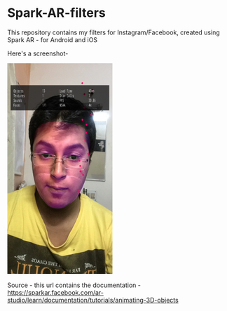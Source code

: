 # Spark-AR-filters
This repository contains my filters for Instagram/Facebook, created using Spark AR - for Android and iOS

Here's a screenshot-

<img src="https://raw.githubusercontent.com/namankhurpia/Spark-AR-filters/master/face_filter_img.jpeg" height="480" width="240">



Source - this url contains the documentation - 
https://sparkar.facebook.com/ar-studio/learn/documentation/tutorials/animating-3D-objects
